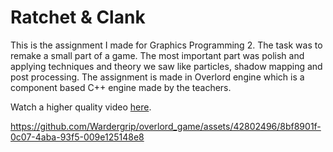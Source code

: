 # Ratchet & Clank

This is the assignment I made for Graphics Programming 2. The task was to remake a small part of a game. The most important part was polish and applying techniques and theory we saw like particles, shadow mapping and post processing. The assignment is made in Overlord engine which is a component based C++ engine made by the teachers.

Watch a higher quality video [here](https://youtu.be/DSVfAeXYe4Q).

https://github.com/Wardergrip/overlord_game/assets/42802496/8bf8901f-0c07-4aba-93f5-009e125148e8

